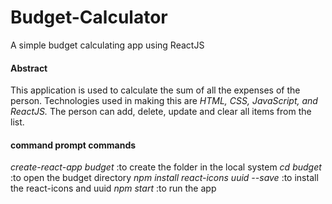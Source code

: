 # Budget-Calculator
A simple budget calculating app using ReactJS

#### **Abstract**
This application is used to calculate the sum of all the expenses of the person. Technologies used in making this are _HTML, CSS, JavaScript, and ReactJS._ The person can add, delete, update and clear all items from the list.


#### command prompt commands
_create-react-app budget_ :to create the folder in the local system
_cd budget_ :to open the budget directory
_npm install react-icons uuid --save_ :to install the react-icons and uuid
_npm start_ :to run the app
